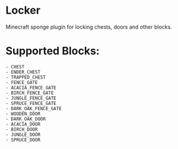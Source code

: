 # Locker

Minecraft sponge plugin for locking chests, doors and other blocks.

# Supported Blocks:

    - CHEST
    - ENDER_CHEST
    - TRAPPED_CHEST 
    - FENCE_GATE
    - ACACIA_FENCE_GATE
    - BIRCH_FENCE_GATE
    - JUNGLE_FENCE_GATE
    - SPRUCE_FENCE_GATE
    - DARK_OAK_FENCE_GATE
    - WOODEN_DOOR
    - DARK_OAK_DOOR
    - ACACIA_DOOR
    - BIRCH_DOOR
    - JUNGLE_DOOR
    - SPRUCE_DOOR
